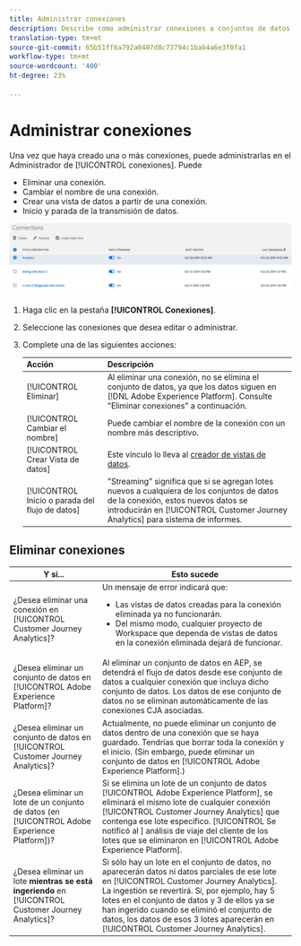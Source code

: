 ```yaml
---
title: Administrar conexiones
description: Describe cómo administrar conexiones a conjuntos de datos de Platform.
translation-type: tm+mt
source-git-commit: 65b51ff6a792a0407d8c73794c1bab4a6e3f0fa1
workflow-type: tm+mt
source-wordcount: '400'
ht-degree: 23%

---
```



# Administrar conexiones

Una vez que haya creado una o más conexiones, puede administrarlas en el Administrador de [!UICONTROL conexiones]. Puede

* Eliminar una conexión.
* Cambiar el nombre de una conexión.
* Crear una vista de datos a partir de una conexión.
* Inicio y parada de la transmisión de datos.

![Administrador de conexiones](assets/connections-manager.png)

1. Haga clic en la pestaña **[!UICONTROL Conexiones]**.

2. Seleccione las conexiones que desea editar o administrar.

3. Complete una de las siguientes acciones:

   | Acción | Descripción |
   |---|---|
   | [!UICONTROL Eliminar] | Al eliminar una conexión, no se elimina el conjunto de datos, ya que los datos siguen en [!DNL Adobe Experience Platform]. Consulte &quot;Eliminar conexiones&quot; a continuación. |
   | [!UICONTROL Cambiar el nombre] | Puede cambiar el nombre de la conexión con un nombre más descriptivo. |
   | [!UICONTROL Crear Vista de datos] | Este vínculo lo lleva al [creador de vistas de datos](/help/data-views/create-dataview.md). |
   | [!UICONTROL Inicio o parada del flujo de datos] | &quot;Streaming&quot; significa que si se agregan lotes nuevos a cualquiera de los conjuntos de datos de la conexión, estos nuevos datos se introducirán en [!UICONTROL Customer Journey Analytics] para sistema de informes. |

## Eliminar conexiones

| Y si... | Esto sucede |
| --- | --- |
| ¿Desea eliminar una conexión en [!UICONTROL Customer Journey Analytics]? | Un mensaje de error indicará que:<ul><li>Las vistas de datos creadas para la conexión eliminada ya no funcionarán.</li><li> Del mismo modo, cualquier proyecto de Workspace que dependa de vistas de datos en la conexión eliminada dejará de funcionar.</li></ul> |
| ¿Desea eliminar un conjunto de datos en [!UICONTROL Adobe Experience Platform]? | Al eliminar un conjunto de datos en AEP, se detendrá el flujo de datos desde ese conjunto de datos a cualquier conexión que incluya dicho conjunto de datos. Los datos de ese conjunto de datos no se eliminan automáticamente de las conexiones CJA asociadas. |
| ¿Desea eliminar un conjunto de datos en [!UICONTROL Customer Journey Analytics]? | Actualmente, no puede eliminar un conjunto de datos dentro de una conexión que se haya guardado. Tendrías que borrar toda la conexión y el inicio. (Sin embargo, puede eliminar un conjunto de datos en [!UICONTROL Adobe Experience Platform].) |
| ¿Desea eliminar un lote de un conjunto de datos (en [!UICONTROL Adobe Experience Platform])? | Si se elimina un lote de un conjunto de datos [!UICONTROL Adobe Experience Platform], se eliminará el mismo lote de cualquier conexión [!UICONTROL Customer Journey Analytics] que contenga ese lote específico. [!UICONTROL Se notificó al ] análisis de viaje del cliente de los lotes que se eliminaron en  [!UICONTROL Adobe Experience Platform]. |
| ¿Desea eliminar un lote **mientras se está ingeriendo** en [!UICONTROL Customer Journey Analytics]? | Si sólo hay un lote en el conjunto de datos, no aparecerán datos ni datos parciales de ese lote en [!UICONTROL Customer Journey Analytics]. La ingestión se revertirá. Si, por ejemplo, hay 5 lotes en el conjunto de datos y 3 de ellos ya se han ingerido cuando se eliminó el conjunto de datos, los datos de esos 3 lotes aparecerán en [!UICONTROL Customer Journey Analytics]. |
